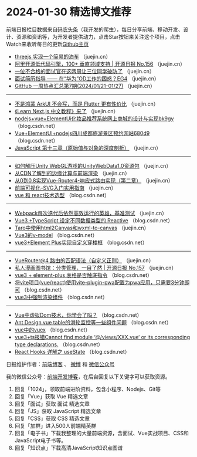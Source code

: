 # 2024-01-30 精选博文推荐

前端日报栏目数据来自[码农头条](http://toutiao.qdkfweb.cn/)（我开发的爬虫），每日分享前端、移动开发、设计、资源和资讯等，为开发者提供动力，点击Star按钮来关注这个项目，点击Watch来收听每日的更新[Github主页](https://github.com/kujian/frontendDaily)
* [threejs 实现一个简易的泊车](https://juejin.cn/post/7328753414724435968) （juejin.cn）
* [阿里开源低代码引擎，100+ 垂直领域支持 | 开源日报 No.156](https://juejin.cn/post/7328317423098216486) （juejin.cn）
* [一位不合格的面试官在这两周让三位同学破防了](https://juejin.cn/post/7328219420576677928) （juejin.cn）
* [面试简历指导 —— 在“华为”OD工作的困惑？EG4](https://juejin.cn/post/7328753414724403200) （juejin.cn）
* [GitHub 一周热点汇总第7期(2024/01/21-01/27)](https://juejin.cn/post/7328234485589950503) （juejin.cn）

***
* [不是鸿蒙 ArkUI 不会写，而是 Flutter 更有性价比](https://juejin.cn/post/7329110277172985908) （juejin.cn）
* [《Learn Next.js 中文教程》来了](https://juejin.cn/post/7328309942771744787) （juejin.cn）
* [nodejs+vue+ElementUi化妆品推荐系统网上商城的设计与实现bk9gy](https://blog.csdn.net/qq840612233/article/details/135919968) （blog.csdn.net）
* [Vue+ElementUI+nodejs四川成都旅游景区预约网站680d9](https://blog.csdn.net/qq_840612233/article/details/135919080) （blog.csdn.net）
* [JavaScript 第十三章（原始值与对象的深度剖析）](https://juejin.cn/post/7328329691352662043) （juejin.cn）

***
* [如何解压Unity WebGL游戏的UnityWebData1.0资源包](https://juejin.cn/post/7328244580247126027) （juejin.cn）
* [从CDN了解到的边缘计算与前端渲染](https://juejin.cn/post/7328273660790177844) （juejin.cn）
* [从0到0.8实现Vue-Router4-响应式路由实现（第二章）](https://juejin.cn/post/7329033852043051034) （juejin.cn）
* [前端可视化&#8211;SVG入门实用指南](https://juejin.cn/post/7328753414724632576) （juejin.cn）
* [vue 和 react技术选型](https://blog.csdn.net/formylovetm/article/details/135908656) （blog.csdn.net）

***
* [Webpack每次迭代后依然高效运行的英雄，基准测试](https://juejin.cn/post/7328311796493615145) （juejin.cn）
* [Vue3 +TypeScript 设定不同数据类型的 Reactive](https://blog.csdn.net/weixin_46146740/article/details/135909095) （blog.csdn.net）
* [Taro中使用html2Canvas和wxml-to-canvas](https://juejin.cn/post/7328317010211471394) （juejin.cn）
* [Vue3的v-model](https://blog.csdn.net/m0_72196169/article/details/135917825) （blog.csdn.net）
* [vue3+Element Plus实现自定义穿梭框](https://blog.csdn.net/heiniuCSDN/article/details/135869702) （blog.csdn.net）

***
* [VueRouter@4 路由的匹配语法（自定义正则）](https://juejin.cn/post/7328335887015690274) （juejin.cn）
* [私人漫画图书馆：分类管理，一目了然 | 开源日报 No.157](https://juejin.cn/post/7328276769235533875) （juejin.cn）
* [vue3 + element-plus 表格是否触底指令](https://blog.csdn.net/qq_52373373/article/details/135908621) （blog.csdn.net）
* [将vite项目(vue/react)使用vite-plugin-pwa配置为pwa应用，只需要3分钟即可](https://blog.csdn.net/weixin_44786530/article/details/135920546) （blog.csdn.net）
* [vue3中强制渲染组件](https://blog.csdn.net/QiuXiang_/article/details/135911078) （blog.csdn.net）

***
* [Vue中虚拟Dom技术，你学会了吗？](https://blog.csdn.net/wofacailo/article/details/135913577) （blog.csdn.net）
* [Ant Design vue table的滑轮监控等一些组件问题](https://blog.csdn.net/weixin_44390064/article/details/135907030) （blog.csdn.net）
* [vue中的vuex](https://blog.csdn.net/dawn0718/article/details/135898341) （blog.csdn.net）
* [vue3+ts报错Cannot find module ‘@/views/XXX.vue‘ or its corresponding type declarations.](https://blog.csdn.net/m0_72072486/article/details/135907093) （blog.csdn.net）
* [React Hooks 详解之 useState](https://blog.csdn.net/Ming_xm/article/details/135907757) （blog.csdn.net）

日报维护作者：[前端博客](https://qdkfweb.cn/) 、 [微博](http://weibo.com/kujian) 和 [微信公众号](https://open.weixin.qq.com/qr/code?username=caibaojian_com)

我的微信公众号：[前端开发博客](https://open.weixin.qq.com/qr/code?username=caibaojian_com)，在后台回复以下关键字可以获取资源。

1. 回复「1024」，领取前端进阶资料，包含小程序、Nodejs、Git等
2. 回复「Vue」获取 Vue 精选文章
3. 回复「面试」获取 面试 精选文章
4. 回复「JS」获取 JavaScript 精选文章
5. 回复「CSS」获取 CSS 精选文章
6. 回复「加群」进入500人前端精英群
7. 回复「电子书」下载我整理的大量前端资源，含面试、Vue实战项目、CSS和JavaScript电子书等。
8. 回复「知识点」下载高清JavaScript知识点图谱